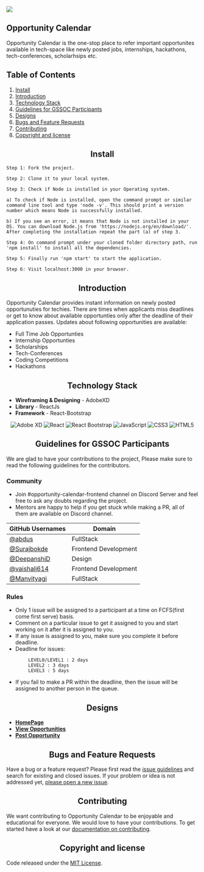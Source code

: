 ![](https://github.com/Girl-Code-It/Opportunity-Calendar-Backend/raw/master/assets/oppcal.png)

## Opportunity Calendar

Opportunity Calendar is the one-stop place to refer important opportunites available in tech-space like newly posted jobs, internships, hackathons, tech-conferences, scholarhsips etc.

## Table of Contents

1. [Install](#install)
2. [Introduction](#introduction)
3. [Technology Stack](#Technology-Stack)
4. [Guidelines for GSSOC Participants](#Guidelines-for-GSSOC-Participants)
5. [Designs](#Designs)
6. [Bugs and Feature Requests](#Bugs-and-Feature-Requests)
7. [Contributing](#contributing)
8. [Copyright and license](#copyright-and-license)

<h2 align="center">Install</h2>

```
Step 1: Fork the project.

Step 2: Clone it to your local system.

Step 3: Check if Node is installed in your Operating system.

a) To check if Node is installed, open the command prompt or similar command line tool and type 'node -v'. This should print a version number which means Node is successfully installed.

b) If you see an error, it means that Node is not installed in your OS. You can download Node.js from 'https://nodejs.org/en/download/'. After completing the installation repeat the part (a) of step 3.

Step 4: On command prompt under your cloned folder directory path, run 'npm install' to install all the dependencies.

Step 5: Finally run 'npm start' to start the application.

Step 6: Visit localhost:3000 in your browser.

```

<h2 align="center">Introduction</h2>
Opportunity Calendar provides instant information on newly posted opportunuties for techies. There are times when applicants miss deadlines or get to know about available opportunties only after the deadline of their application passes.
Updates about following opportunities are available:

- Full Time Job Opportunties
- Internship Opportunties
- Scholarships
- Tech-Conferences
- Coding Competitions
- Hackathons

<h2 align="center">Technology Stack</h2>

- **Wireframing & Designing** - AdobeXD
- **Library** - ReactJs
- **Framework** - React-Bootstrap
<p align="center">
<img alt="Adobe XD" src="https://img.shields.io/badge/adobe%20xd%20-%23FF26BE.svg?&style=for-the-badge&logo=adobe%20xd&logoColor=white"/>       <img alt="React" src="https://img.shields.io/badge/react%20-%2320232a.svg?&style=for-the-badge&logo=react&logoColor=%2361DAFB"/>        <img alt="React Bootstrap" src="https://img.shields.io/badge/react bootstrap%20-%23563D7C.svg?&style=for-the-badge&logo=bootstrap&logoColor=white"/>    <img alt="JavaScript" src="https://img.shields.io/badge/javascript%20-%23323330.svg?&style=for-the-badge&logo=javascript&logoColor=%23F7DF1E"/> <img alt="CSS3" src="https://img.shields.io/badge/css3%20-%231572B6.svg?&style=for-the-badge&logo=css3&logoColor=white"/>       <img alt="HTML5" src="https://img.shields.io/badge/html5%20-%23E34F26.svg?&style=for-the-badge&logo=html5&logoColor=white"/>
<h2 align="center">Guidelines for GSSOC Participants</h2></p>

We are glad to have your contributions to the project, Please make sure to read the following guidelines for the contributors.

### Community

- Join #opportunity-calendar-frontend channel on Discord Server and feel free to ask any doubts regarding the project.
- Mentors are happy to help if you get stuck while making a PR, all of them are available on Discord channel.

| GitHub Usernames                               | Domain               |
| ---------------------------------------------- | -------------------- |
| [@abdus](https://github.com/abdus)             | FullStack            |
| [@Surajbokde](https://github.com/Surajbokde)   | Frontend Development |
| [@DeepanshiD](https://github.com/DeepanshiD)   | Design               |
| [@vaishali614](https://github.com/vaishali614) | Frontend Development |
| [@Manvityagi](https://github.com/Manvityagi)   | FullStack            |

### Rules

- Only 1 issue will be assigned to a participant at a time on FCFS(first come first serve) basis.
- Comment on a particular issue to get it assigned to you and start working on it after it is assigned to you.
- If any issue is assigned to you, make sure you complete it before deadline.
- Deadline for issues:

```
        LEVEL0/LEVEL1 : 2 days
        LEVEL2 : 3 days
        LEVEL3 : 5 days
```

- If you fail to make a PR within the deadline, then the issue will be assigned to another person in the queue.

<h2 align="center">Designs</h2>

-   [**HomePage**](https://xd.adobe.com/view/c0932765-884f-4cb5-7799-3d58ca6a1e8e-b6a2/?fullscreen)
-   [**View Opportunities**](https://xd.adobe.com/view/c0932765-884f-4cb5-7799-3d58ca6a1e8e-b6a2/screen/6c24433f-7f7e-433d-9fbd-9b08bd8c47cf/?fullscreen)
-   [**Post Opportunity**](https://xd.adobe.com/view/c0932765-884f-4cb5-7799-3d58ca6a1e8e-b6a2/screen/7bd973ee-1fab-4d8b-961c-028e2bf5296c/?fullscreen)

<h2 align="center">Bugs and Feature Requests</h2>

Have a bug or a feature request? Please first read the [issue guidelines](https://github.com/Girl-Code-It/Opportunity-Calendar-Frontend/blob/develop/contributing.md) and search for existing and closed issues. If your problem or idea is not addressed yet, [please open a new issue](https://github.com/Girl-Code-It/Opportunity-Calendar-Frontend/issues/new).

<h2 align="center">Contributing</h2>

We want contributing to Opportunity Calendar to be enjoyable and educational for everyone. We would love to have your contributions.
To get started have a look at our [documentation on contributing](https://github.com/Girl-Code-It/Opportunity-Calendar-Frontend/blob/develop/contributing.md).

<h2 align="center">Copyright and license</h2>

Code released under the [MIT License](https://github.com/Girl-Code-It/Opportunity-Calendar-Frontend/blob/develop/LICENSE).
